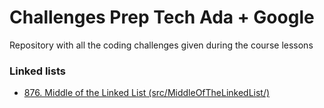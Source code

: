 # Challenges Prep Tech Ada + Google

Repository with all the coding challenges given during the course lessons 

### Linked lists
- [876. Middle of the Linked List (src/MiddleOfTheLinkedList/)](https://leetcode.com/problems/middle-of-the-linked-list/description/)